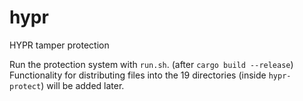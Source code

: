 # hypr
HYPR tamper protection

Run the protection system with `run.sh`. (after `cargo build --release`) Functionality for distributing files into the 19 directories (inside `hypr-protect`) will be added later.
